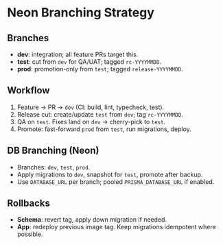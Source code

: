 # Neon Branching Strategy

## Branches
- **dev**: integration; all feature PRs target this.
- **test**: cut from `dev` for QA/UAT; tagged `rc-YYYYMMDD`.
- **prod**: promotion-only from `test`; tagged `release-YYYYMMDD`.

## Workflow
1. Feature → PR → `dev` (CI: build, lint, typecheck, test).
2. Release cut: create/update `test` from `dev`; tag `rc-YYYYMMDD`.
3. QA on `test`. Fixes land on `dev` → cherry-pick to `test`.
4. Promote: fast-forward `prod` from `test`, run migrations, deploy.

## DB Branching (Neon)
- Branches: `dev`, `test`, `prod`.
- Apply migrations to `dev`, snapshot for `test`, promote after backup.
- Use `DATABASE_URL` per branch; pooled `PRISMA_DATABASE_URL` if enabled.

## Rollbacks
- **Schema**: revert tag, apply down migration if needed.
- **App**: redeploy previous image tag. Keep migrations idempotent where possible.
